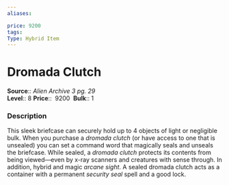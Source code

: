 ```yaml
---
aliases: 

price: 9200
tags: 
Type: Hybrid Item
---
```


# Dromada Clutch

**Source**:: _Alien Archive 3 pg. 29_  
**Level**:: 8
**Price**::  9200 
**Bulk**:: 1

### Description

This sleek briefcase can securely hold up to 4 objects of light or negligible bulk. When you purchase a _dromada clutch_ (or have access to one that is unsealed) you can set a command word that magically seals and unseals the briefcase. While sealed, a _dromada clutch_ protects its contents from being viewed—even by x-ray scanners and creatures with sense through. In addition, hybrid and magic _arcane sight_. A sealed dromada clutch acts as a container with a permanent _security seal_ spell and a good lock.
